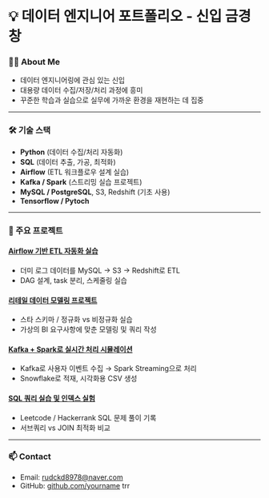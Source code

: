 # 💡 데이터 엔지니어 포트폴리오 - 신입 금경창

### 🙋‍♂️ About Me
- 데이터 엔지니어링에 관심 있는 신입
- 대용량 데이터 수집/저장/처리 과정에 흥미
- 꾸준한 학습과 실습으로 실무에 가까운 환경을 재현하는 데 집중

---

### 🛠 기술 스택
- **Python** (데이터 수집/처리 자동화)
- **SQL** (데이터 추출, 가공, 최적화)
- **Airflow** (ETL 워크플로우 설계 실습)
- **Kafka / Spark** (스트리밍 실습 프로젝트)
- **MySQL / PostgreSQL**, S3, Redshift (기초 사용)
- **Tensorflow / Pytoch**
---

### 📌 주요 프로젝트

#### [Airflow 기반 ETL 자동화 실습](./etl-with-airflow)
- 더미 로그 데이터를 MySQL → S3 → Redshift로 ETL
- DAG 설계, task 분리, 스케줄링 실습

#### [리테일 데이터 모델링 프로젝트](./data-modeling-retail)
- 스타 스키마 / 정규화 vs 비정규화 실습
- 가상의 BI 요구사항에 맞춘 모델링 및 쿼리 작성

#### [Kafka + Spark로 실시간 처리 시뮬레이션](./streaming-log-kafka-spark)
- Kafka로 사용자 이벤트 수집 → Spark Streaming으로 처리
- Snowflake로 적재, 시각화용 CSV 생성

#### [SQL 쿼리 실습 및 인덱스 실험](./sql-practice)
- Leetcode / Hackerrank SQL 문제 풀이 기록
- 서브쿼리 vs JOIN 최적화 비교

---

### 📫 Contact
- Email: rudckd8978@naver.com
- GitHub: [github.com/yourname](https://github.com/gangchang)
trr
